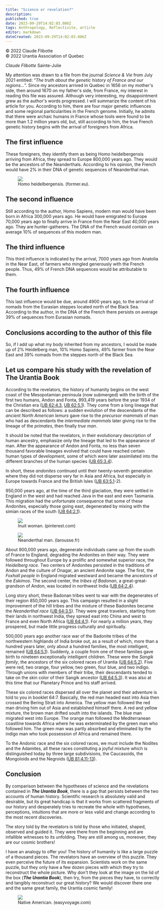 ```yaml
---
title: "Science or revelation?"
description: 
published: true
date: 2023-09-29T14:02:03.086Z
tags: Anthropology, Reflectivite, article
editor: markdown
dateCreated: 2023-09-29T14:02:03.086Z
---
```


<p class="v-card v-sheet theme--light grey lighten-3 px-2">© 2022 Claude Flibotte<br>© 2022 Urantia Association of Quebec</p>


_Claude Flibotte_
Sainte-Julie

My attention was drawn to a file from the journal _Science \& Vie_ from July 2021 entitled: “_The truth about the genetic history of France and our regions..._”. Since my ancestors arrived in Quebec in 1656 on my mother's side, then around 1670 on my father's side, from France, my interest in reading this file was assured. Although very interesting, my disappointment grew as the author's words progressed. I will summarize the content of his article for you. According to him, there are four major genetic influences and some regional particularities in the French genome. Initially, he admits that there were archaic humans in France whose tools were found to be more than 1.2 million years old, but, still according to him, the true French genetic history begins with the arrival of foreigners from Africa.

## The first influence

These foreigners, they identify them as being Homo heidelbergensis arriving from Africa, they spread to Europe 800,000 years ago. They would be the ancestors of the Neanderthals. According to his opinion, the French would have 2% in their DNA of genetic sequences of Neanderthal man.

<figure id="Figure_5" class="image urantiapedia">
<img src="/image/article/Reflectivite/2022_07/004.jpg">
<figcaption>Homo heidelbergensis. (former.eu).</figcaption>
</figure>

## The second influence

Still according to the author, Homo Sapiens, modern man would have been born in Africa 300,000 years ago. He would have emigrated to Europe 70,000 years ago to finally arrive in France from the Near East 40,000 years ago. They are hunter-gatherers. The DNA of the French would contain on average 10% of sequences of this modern man.

## The third influence

This third influence is indicated by the arrival, 7000 years ago from Anatolia in the Near East, of farmers who mingled generously with the French people. Thus, 49% of French DNA sequences would be attributable to them.

## The fourth influence

This last influence would be due, around 4900 years ago, to the arrival of nomads from the Eurasian steppes located north of the Black Sea. According to the author, in the DNA of the French there persists on average 39% of sequences from Eurasian nomads.

## Conclusions according to the author of this file

So, if I add up what my body inherited from my ancestors, I would be made up of 2% Heidelberg man, 10% Homo Sapiens, 49% farmer from the Near East and 39% nomads from the steppes north of the Black Sea.

## Let us compare his study with the revelation of The Urantia Book

According to the revelators, the history of humanity begins on the west coast of the Mesopotamian peninsula (now submerged) with the birth of the first two humans, Andon and Fonta, 993,419 years before the year 1934 of the Christian era ([UB 62:4.3](/en/The_Urantia_Book/62#p4_3), [UB 62:5.1](/en/The_Urantia_Book/62#p5_1)). They come from a long lineage that can be described as follows: a sudden evolution of the descendants of the _ancient North American lemurs_ gave rise to the _precursor mammals_ of man who had as descendants the _intermediate mammals_ later giving rise to the lineage of the _primates_, then finally _true man_.

It should be noted that the revelators, in their evolutionary description of human ancestry, emphasize only the lineage that led to the appearance of man. After the appearance of Andon and Fonta, no less than seven thousand favorable lineages evolved that could have reached certain human types of development, some of which were later assimilated into the different branches of the human species ([UB 65:3.4](/en/The_Urantia_Book/65#p3_4)).

In short, these _andonites_ continued until their twenty-seventh generation where they did not disperse very far in Asia and Africa, but especially in Europe towards France and the British Isles ([UB 63:5.1](/en/The_Urantia_Book/63#p5_1)-2).

950,000 years ago, at the time of the third glaciation, they were settled in England in the west and had reached Java in the east and even Tasmania. This migration had the unfortunate consequence that some of these Andonites, especially those going east, degenerated by mixing with the simian races of the south ([UB 64:2.1](/en/The_Urantia_Book/64#p2_1)).

<figure id="Figure_6" class="image urantiapedia">
<img src="/image/article/Reflectivite/2022_07/005.jpg">
<figcaption>Inuit woman. (pinterest.com)</figcaption>
</figure>

<figure id="Figure_7" class="image urantiapedia">
<img src="/image/article/Reflectivite/2022_07/006.jpg">
<figcaption>Neanderthal man. (larousse.fr)</figcaption>
</figure>

About 900,000 years ago, degenerate individuals came up from the south of France to England, degrading the Andonites on their way. They were followed throughout Europe by a prolific and somewhat superior race, the _Heidelberg race_. Two centers of Andonites persisted in the traditions of Andon and the culture of Onagar, an ancient Andonite sage. The first, the _Foxhall people_ in England migrated westward and became the ancestors of the _Eskimos_. The second center, the _tribes of Badonan_, a great-great-grandson of Andon, was located in northwest India ([UB 64:2.4](/en/The_Urantia_Book/64#p2_4)).

Long story short, these Badonan tribes went to war with the degenerates of their region 850,000 years ago. This campaign resulted in a slight improvement of the hill tribes and the mixture of these Badonites became the _Neanderthal race_ ([UB 64:3.5](/en/The_Urantia_Book/64#p3_5)). They were great travelers, starting from their lands in northwest India, they spread east into China and west to France and even North Africa ([UB 64:4.1](/en/The_Urantia_Book/64#p4_1)). For nearly a million years, they prospered, but made little progress culturally and spiritually.

500,000 years ago another race war of the Badonite tribes of the northwestern highlands of India broke out, as a result of which, more than a hundred years later, only about a hundred families, the most intelligent, remained ([UB 64:5.1](/en/The_Urantia_Book/64#p5_1)). Suddenly, a couple from one of these families gave birth to nineteen exceptionally intelligent children. These were the _Sangik family_, the ancestors of the six colored races of Urantia ([UB 64:5.2](/en/The_Urantia_Book/64#p5_2)). Five were red, two orange, four yellow, two green, four blue, and two indigo. Through unions with members of their tribe, their descendants tended to take on the skin color of their Sangik ancestor ([UB 64:5.3](/en/The_Urantia_Book/64#p5_3)). It was also at this time that our Planetary Prince and his staff arrived.

These six colored races dispersed all over the planet and their adventure is told to you in booklet 64:7. Basically, the red man headed east into Asia then crossed the Bering Strait into America. The yellow man followed the red man driving him out of Asia and established himself there. A red and yellow mixture, the brown man drifted south into the islands. The blue man migrated west into Europe. The orange man followed the Mediterranean coastline towards Africa where he was exterminated by the green man who followed him. The green man was partly absorbed and eliminated by the indigo man who took possession of Africa and remained there.

To the Andonic race and the six colored races, we must include the Nodites and the Adamites, all these races constituting a joyful mixture which is distinguished today by three large subdivisions, the Caucasoids, the Mongoloids and the Negroids ([UB 81:4.11-13](/en/The_Urantia_Book/81#p4_11)).

## Conclusion

By comparison between the hypotheses of science and the revelations contained in ***The Urantia Book***, there is a gap that persists between the two accounts of human history. Scientific research is absolutely valid and desirable, but its great handicap is that it works from scattered fragments of our history and desperately tries to recreate the whole with hypotheses, perceptions, intuitions that are more or less valid and change according to the most recent discoveries.

The story told by the revelators is told by those who initiated, shaped, observed and guided it. They were there from the beginning and are infallible witnesses to its unfolding. They are still among us, moreover, they are our cosmic brothers!

I have an analogy to offer you! The history of humanity is like a large puzzle of a thousand pieces. The revelators have an overview of this puzzle. They even perceive the future of its expansion. Scientists work on the same puzzle, but they only have a few dozen pieces with which they try to reconstruct the whole picture. Why don't they look at the image on the lid of the box (***The Urantia Book***), then try, from the pieces they have, to correctly and tangibly reconstruct our great history? We would discover there one and the same great family, the Urantia cosmic family!

<figure id="Figure_8" class="image urantiapedia ">
<img src="/image/article/Reflectivite/2022_07/007.jpg">
<figcaption>Native American. (easyvoyage.com)</figcaption>
</figure>





